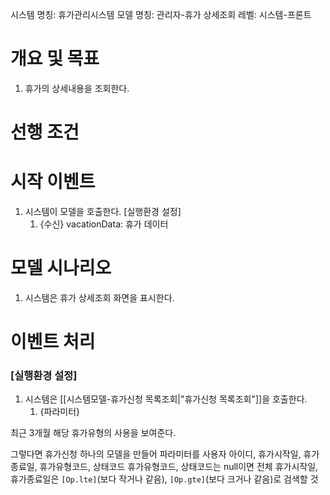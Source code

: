 시스템 명칭: 휴가관리시스템
모델 명칭: 관리자-휴가 상세조회
레벨: 시스템-프론트

# 개요 및 목표
1. 휴가의 상세내용을 조회한다.

# 선행 조건


# 시작 이벤트
1. 시스템이 모델을 호출한다. [실행환경 설정]
	1. {수신} vacationData: 휴가 데이터

# 모델 시나리오
1. 시스템은 휴가 상세조회 화면을 표시한다.

# 이벤트 처리
### [실행환경 설정]
1. 시스템은 [[시스템모델-휴가신청 목록조회|"휴가신청 목록조회"]]을 호출한다.
	1. {파라미터} 



최근 3개월 해당 휴가유형의 사용을 보여준다.

그렇다면 
휴가신청 하나의 모델을 만들어
파라미터를 사용자 아이디, 휴가시작일, 휴가종료일, 휴가유형코드, 상태코드
	휴가유형코드, 상태코드는 null이면 전체
	휴가시작일, 휴가종료일은 `[Op.lte]`(보다 작거나 같음),  `[Op.gte]`(보다 크거나 같음)로 검색할 것